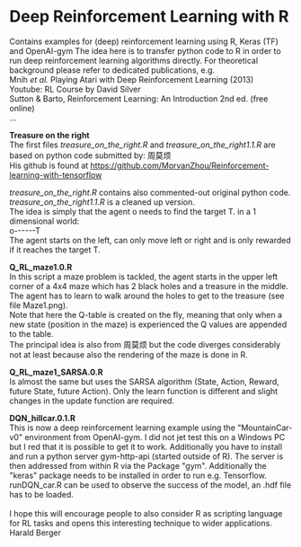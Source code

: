 # Deep Reinforcement Learning with R
Contains examples for (deep) reinforcement learning using R, Keras (TF) and OpenAI-gym
The idea here is to transfer python code to R in order to run deep reinforcement learning algorithms directly. For theoretical background please refer to dedicated publications, e.g.<br>
Mnih <i>et al.</i> Playing Atari with Deep Reinforcement Learning (2013)<br>
Youtube: RL Course by David Silver<br>
Sutton & Barto,  Reinforcement Learning: An Introduction 2nd ed. (free online)<br>
...<br>

<b>Treasure on the right</b><br>
The first files <i>treasure_on_the_right.R</i> and <i>treasure_on_the_right1.1.R</i> are based on python code submitted by: 周莫烦<br>
His github is found at https://github.com/MorvanZhou/Reinforcement-learning-with-tensorflow

<i>treasure_on_the_right.R</i> contains also commented-out original python code.<br>
<i>treasure_on_the_right1.1.R</i> is a cleaned up version.<br>
The idea is simply that the agent o needs to find the target T. in a 1 dimensional world:<br>
o------T<br>
The agent starts on the left, can only move left or right and is only rewarded if it reaches the target T.<br>

<b>Q_RL_maze1.0.R</b><br>
In this script a maze problem is tackled, the agent starts in the upper left corner of a 4x4 maze which has 2 black holes and a treasure in the middle. The agent has to learn to walk around the holes to get to the treasure (see file Maze1.png). <br>
Note that here the Q-table is created on the fly, meaning that only when a new state (position in the maze) is experienced the Q values are appended to the table. <br>
The principal idea is also from 周莫烦 but the code diverges considerably not at least because also the rendering of the maze is done in R.
<br>

<b>Q_RL_maze1_SARSA.0.R</b><br>
Is almost the same but uses the SARSA algorithm (State, Action, Reward, future State, future Action). Only the learn function is different and slight changes in the update function are required.<br>

<b>DQN_hillcar.0.1.R</b><br>
This is now a deep reinforcement learning example using the "MountainCar-v0" environment from OpenAI-gym. I did not jet test this on a Windows PC but I red that it is possible to get it to work. Additionally you have to install and run a python server gym-http-api (started outside of R). The server is then addressed from within R via the Package "gym". Additionally the "keras" package needs to be installed in order to run e.g. Tensorflow. <br>
runDQN_car.R can be used to observe the success of the model, an .hdf file has to be loaded.
<br><br>
I hope this will encourage people to also consider R as scripting language for RL tasks and opens this interesting technique to wider applications.
<br>
Harald Berger



